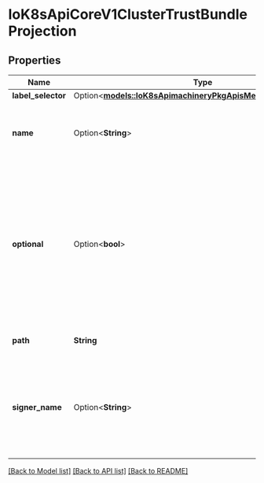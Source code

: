 # IoK8sApiCoreV1ClusterTrustBundleProjection

## Properties

Name | Type | Description | Notes
------------ | ------------- | ------------- | -------------
**label_selector** | Option<[**models::IoK8sApimachineryPkgApisMetaV1LabelSelector**](io.k8s.apimachinery.pkg.apis.meta.v1.LabelSelector.md)> |  | [optional]
**name** | Option<**String**> | Select a single ClusterTrustBundle by object name.  Mutually-exclusive with signerName and labelSelector. | [optional]
**optional** | Option<**bool**> | If true, don't block pod startup if the referenced ClusterTrustBundle(s) aren't available.  If using name, then the named ClusterTrustBundle is allowed not to exist.  If using signerName, then the combination of signerName and labelSelector is allowed to match zero ClusterTrustBundles. | [optional]
**path** | **String** | Relative path from the volume root to write the bundle. | 
**signer_name** | Option<**String**> | Select all ClusterTrustBundles that match this signer name. Mutually-exclusive with name.  The contents of all selected ClusterTrustBundles will be unified and deduplicated. | [optional]

[[Back to Model list]](../README.md#documentation-for-models) [[Back to API list]](../README.md#documentation-for-api-endpoints) [[Back to README]](../README.md)


